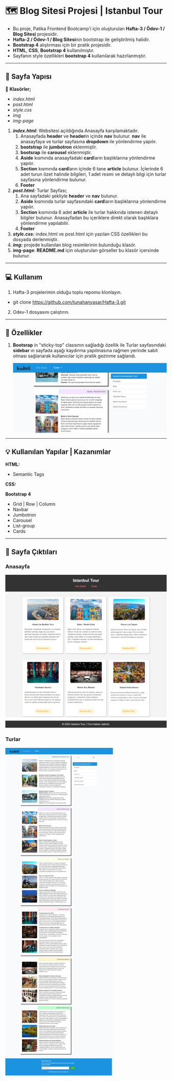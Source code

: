 # :world_map: Blog Sitesi Projesi | Istanbul Tour

* Bu proje, Patika Frontend Bootcamp'i için oluşturulan **Hafta-3 / Ödev-1 / Blog Sitesi** projesidir. 
* **Hafta-2 / Ödev-1 / Blog Sitesi**nin bootstrap ile geliştirilmiş halidir.
* **Bootstrap 4** alıştırması için bir pratik projesidir.
* **HTML**, **CSS**, **Bootstrap 4** kullanılmıştır.
* Sayfanın style özellikleri **bootstrap 4** kullanılarak hazırlanmıştır.
---

## 📜 Sayfa Yapısı

:open_file_folder: **Klasörler;**
* *index.html*
* *post.html*
* *style.css*
* *img*
* *img-page*

1. ***index.html***: Websitesi açıldığında Anasayfa karşılamaktadır.
    1.  Anasayfada **header** ve **header**in içinde **nav** bulunur. **nav** ile anasayfaya ve turlar sayfasına **dropdown** ile yönlendirme yapılır.
    2.  **bootstrap** ile **jumbotron** eklenmiştir.
    3. **bootsrap** ile **carousel** eklenmiştir.
    4. **Aside** kısmında anasayfadaki **card**ların başlıklarına yönlendirme yapılır.
    5.  **Section** kısmında **card**ların içinde 6 tane **article** bulunur. İçlerinde 6 adet turun özet halinde bilgileri, 1 adet resmi ve detaylı bilgi için turlar sayfasına yönlendirme bulunur.
    6. **Footer**
2.  ***post.html:*** Turlar Sayfası; 
    1.  Ana sayfadaki şekliyle **header** ve **nav** bulunur.
    2. **Aside** kısmında turlar sayfasındaki **card**ların başlıklarına yönlendirme yapılır.
    2. **Section** kısmında 6 adet **article** ile turlar hakkında istenen detaylı bilgiler bulunur. Anasayfadan bu içeriklere direkt olarak başlıklara yönlendirme yapılabilir.
    3. **Footer**
3.  ***style.css:*** index.html ve post.html için yazılan CSS özellikleri bu dosyada derlenmiştir. 
4. ***img:*** projede kullanılan blog resimlerinin bulunduğu klasör.
5. **img-page**: **README.md** için oluşturulan görseller bu klasör içersinde bulunur.

---

## :computer: Kullanım

1. Hafta-3 projelerimin olduğu toplu repomu klonlayın.
*   git clone https://github.com/tunahanyasar/Hafta-3.git
2. Odev-1 dosyasını çalıştırın.

---
## :star2: Özellikler

1. **Bootsrap** in "sticky-top" classının sağladığı özellik ile Turlar sayfasındaki **sidebar** ın sayfada aşağı kaydırma yapılmasına rağmen yerinde sabit olması sağlanarak kullanıcılar için pratik gezinme sağlandı.

    ![Sidebar](./img-page/aside.png)

---

## 💡 Kullanılan Yapılar | Kazanımlar

**HTML:**
* Semantic Tags

**CSS:**


**Bootstrap 4**
* Grid | Row | Column
* Navbar
* Jumbotron
* Carousel
* List-group
* Cards

---

## :paperclip: Sayfa Çıktıları
### Anasayfa
![Homepage](./img-page/homepage.png)


### Turlar
![Post](./img-page/tours.png)